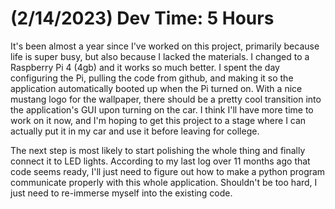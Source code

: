 # (2/14/2023) Dev Time: 5 Hours

It's been almost a year since I've worked on this project, primarily because life is super busy, but also because I lacked the materials. I changed to a Raspberry Pi 4 (4gb) and it works so much better. I spent the day configuring the Pi, pulling the code from github, and making it so the application automatically booted up when the Pi turned on. With a nice mustang logo for the wallpaper, there should be a pretty cool transition into the application's GUI upon turning on the car. I think I'll have more time to work on it now, and I'm hoping to get this project to a stage where I can actually put it in my car and use it before leaving for college.

The next step is most likely to start polishing the whole thing and finally connect it to LED lights. According to my last log over 11 months ago that code seems ready, I'll just need to figure out how to make a python program communicate properly with this whole application. Shouldn't be too hard, I just need to re-immerse myself into the existing code.